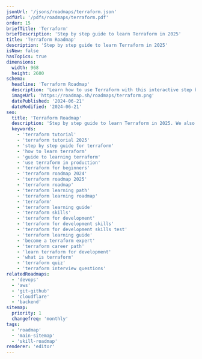 ```yaml
---
jsonUrl: '/jsons/roadmaps/terraform.json'
pdfUrl: '/pdfs/roadmaps/terraform.pdf'
order: 15
briefTitle: 'Terraform'
briefDescription: 'Step by step guide to learn Terraform in 2025'
title: 'Terraform Roadmap'
description: 'Step by step guide to learn Terraform in 2025'
isNew: false
hasTopics: true
dimensions:
  width: 968
  height: 2600
schema:
  headline: 'Terraform Roadmap'
  description: 'Learn how to use Terraform with this interactive step by step guide in 2025. We also have resources and short descriptions attached to the roadmap items so you can get everything you want to learn in one place.'
  imageUrl: 'https://roadmap.sh/roadmaps/terraform.png'
  datePublished: '2024-06-21'
  dateModified: '2024-06-21'
seo:
  title: 'Terraform Roadmap'
  description: 'Step by step guide to learn Terraform in 2025. We also have resources and short descriptions attached to the roadmap items so you can get everything you want to learn in one place.'
  keywords:
    - 'terraform tutorial'
    - 'terraform tutorial 2025'
    - 'step by step guide for terraform'
    - 'how to learn terraform'
    - 'guide to learning terraform'
    - 'use terraform in production'
    - 'terraform for beginners'
    - 'terraform roadmap 2024'
    - 'terraform roadmap 2025'
    - 'terraform roadmap'
    - 'terraform learning path'
    - 'terraform learning roadmap'
    - 'terraform'
    - 'terraform learning guide'
    - 'terraform skills'
    - 'terraform for development'
    - 'terraform for development skills'
    - 'terraform for development skills test'
    - 'terraform learning guide'
    - 'become a terraform expert'
    - 'terraform career path'
    - 'learn terraform for development'
    - 'what is terraform'
    - 'terraform quiz'
    - 'terraform interview questions'
relatedRoadmaps:
  - 'devops'
  - 'aws'
  - 'git-github'
  - 'cloudflare'
  - 'backend'
sitemap:
  priority: 1
  changefreq: 'monthly'
tags:
  - 'roadmap'
  - 'main-sitemap'
  - 'skill-roadmap'
renderer: 'editor'
---
```

